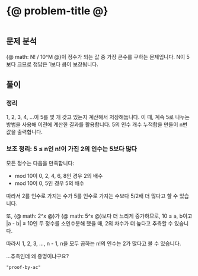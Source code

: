 # {@ problem-title @}

~~~problem-info-table
~~~

## 문제 분석

{@ math: N! / 10^M @}이 정수가 되는 값 중 가장 큰수를 구하는 문제입니다.
N이 5보다 크므로 정답은 1보다 큼이 보장됩니다.

## 풀이

### 정리

1, 2, 3, 4, ...이 5를 몇 개 갖고 있는지 계산해서 저장해둡니다.
이 때, 계속 5로 나누는 방법을 사용해 이전에 계산한 결과를 활용합니다.
5의 인수 개수 누적합을 만들어 n번 값을 출력합니다.

### 보조 정리: 5 ≤ n인 n!이 가진 2의 인수는 5보다 많다

모든 정수는 다음을 만족합니다:

- mod 10이 0, 2, 4, 6, 8인 경우 2의 배수
- mod 10이 0, 5인 경우 5의 배수

따라서 2를 인수로 가지는 수가 5를 인수로 가지는 수보다 5/2배 더 많다고 할 수 있습니다.

또, {@ math: 2^x @}가 {@ math: 5^x @}보다 더 느리게 증가하므로,
10 ≤ a, b이고 |a - b| ≤ 10인 두 정수를 소인수분해 했을 때, 2의 차수가 더 높다고 추측할 수 있습니다.

따라서 1, 2, 3, ..., n - 1, n을 모두 곱하는 n!의 인수는 2가 많다고 볼 수 있습니다.

...추측인데 왜 증명이냐구요?

~~~pirim
"proof-by-ac"
~~~
